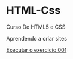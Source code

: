 # HTML-Css
 Curso De HTML5 e CSS

Aprendendo a criar sites

<a href="https://eriktontini.github.io/HTML-Css/exercicios/ex001/index.html "> Executar o exercicio 001 </a>
